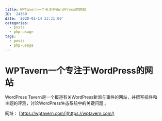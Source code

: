 ```yaml
---
title: WPTavern一个专注于WordPress的网站
ID: '24360'
date: '2020-01-14 23:31:00'
categories:
  - posts
  - php-usage
tags:
  - posts
  - php-usage
---
```


# WPTavern一个专注于WordPress的网站

WordPress Tavern是一个报道有关WordPress新闻与事件的网站，并撰写插件和主题的评测，讨论WordPress生态系统中的关键问题 。

网址： [https://wptavern.com/](https://wptavern.com/)
 
